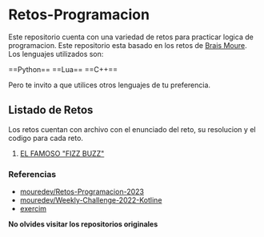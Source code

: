 # Retos-Programacion

Este repositorio cuenta con una variedad de retos para practicar logica de programacion. Este repositorio esta basado en los retos de [Brais Moure](https://github.com/mouredev).
Los lenguajes utilizados son:

==Python== ==Lua== ==C++==

Pero te invito a que utilices otros lenguajes de tu preferencia.

## Listado de Retos
Los retos cuentan con archivo con el enunciado del reto, su resolucion y el codigo para cada reto.

  1. [EL FAMOSO "FIZZ BUZZ"]()


### Referencias

- [mouredev/Retos-Programacion-2023](https://github.com/mouredev/retos-programacion-2023)
- [mouredev/Weekly-Challenge-2022-Kotline](https://github.com/mouredev/Weekly-Challenge-2022-Kotlin)
- [exercim](https://exercism.org/)

**No olvides visitar los repositorios originales**


